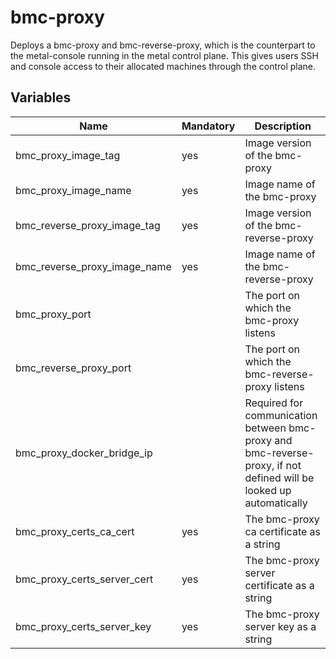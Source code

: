 # bmc-proxy

Deploys a bmc-proxy and bmc-reverse-proxy, which is the counterpart to the metal-console running in the metal control plane. This gives users SSH and console access to their allocated machines through the control plane.

## Variables

| Name                         | Mandatory | Description                                                                                                        |
| ---------------------------- | --------- | ------------------------------------------------------------------------------------------------------------------ |
| bmc_proxy_image_tag          | yes       | Image version of the bmc-proxy                                                                                     |
| bmc_proxy_image_name         | yes       | Image name of the bmc-proxy                                                                                        |
| bmc_reverse_proxy_image_tag  | yes       | Image version of the bmc-reverse-proxy                                                                             |
| bmc_reverse_proxy_image_name | yes       | Image name of the bmc-reverse-proxy                                                                                |
| bmc_proxy_port               |           | The port on which the bmc-proxy listens                                                                            |
| bmc_reverse_proxy_port       |           | The port on which the bmc-reverse-proxy listens                                                                    |
| bmc_proxy_docker_bridge_ip   |           | Required for communication between bmc-proxy and bmc-reverse-proxy, if not defined will be looked up automatically |
| bmc_proxy_certs_ca_cert      | yes       | The bmc-proxy ca certificate as a string                                                                           |
| bmc_proxy_certs_server_cert  | yes       | The bmc-proxy server certificate as a string                                                                       |
| bmc_proxy_certs_server_key   | yes       | The bmc-proxy server key as a string                                                                               |

